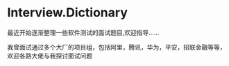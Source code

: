 # Interview.Dictionary
最近开始逐渐整理一些软件测试的面试题目,欢迎指导……  

我曾面试通过多个大厂的项目组，包括阿里，腾讯，华为，平安，招联金融等等，欢迎各路大佬与我探讨面试问题

